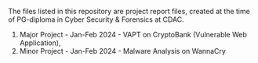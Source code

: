 The files listed in this repository are project report files, created at the time of PG-diploma in Cyber Security & Forensics at CDAC.
1. Major Project - Jan-Feb 2024 - VAPT on CryptoBank (Vulnerable Web Application),
2. Minor Project - Jan-Feb 2024 - Malware Analysis on WannaCry
